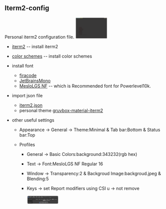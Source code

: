 ## Iterm2-config

Personal iterm2 configuration file.
<img src="https://github.com/asang24/dotfiles/blob/main/iterm2/iterm2.png" alt="demo" style="zoom:10%;" />

- [iterm2](https://iterm2.com/) -- install iterm2

- [color schemes](https://github.com/mbadolato/iTerm2-Color-Schemes) -- install color schemes

- install font
  - [firacode](https://github.com/tonsky/FiraCode)
  - [JetBrainsMono](https://github.com/JetBrains/JetBrainsMono)
  - [MesloLGS NF](https://github.com/romkatv/powerlevel10k) -- which is Recommended font for Powerlevel10k.
  
- import json file
  - [iterm2.json](https://github.com/asang24/dotfiles/blob/main/iterm2/iterm2.json)
  - personal theme [gruvbox-material-iterm2](https://github.com/AmmarCodes/gruvbox-material-iterm2)
  
- other useful settings
  - Appearance -> General -> Theme:Minimal & Tab bar:Bottom & Status bar:Top
  
  - Profiles
    - General -> Basic Colors:background:343232(rgb hex)
    
    - Text -> Font:MesloLGS NF Regular 16
    
    - Window -> Transparency:2 & Backgroud Image:backgroud.jpeg & Blending:5
    
    - Keys -> set Report modifiers using CSI u -> not remove 
    
        <img src ="https://github.com/asang24/dotfiles/blob/main/iterm2/iterm4tmux.png" alt="demo" style="zoom:10%;" />
